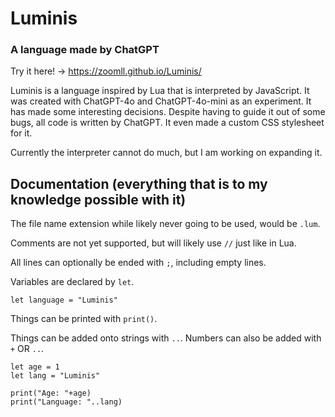 # Luminis

### A language made by ChatGPT

Try it here! → https://zoomll.github.io/Luminis/

Luminis is a language inspired by Lua that is interpreted by JavaScript. It was created with ChatGPT-4o and ChatGPT-4o-mini as an experiment. It has made some interesting decisions. Despite having to guide it out of some bugs, all code is written by ChatGPT. It even made a custom CSS stylesheet for it.

Currently the interpreter cannot do much, but I am working on expanding it.

## Documentation (everything that is to my knowledge possible with it)

The file name extension while likely never going to be used, would be ``.lum``.

Comments are not yet supported, but will likely use ``//`` just like in Lua.

All lines can optionally be ended with ``;``, including empty lines.

Variables are declared by ``let``.
```
let language = "Luminis"
```

Things can be printed with ``print()``.

Things can be added onto strings with ``..``. Numbers can also be added with ``+`` OR ``..``.
```
let age = 1
let lang = "Luminis"

print("Age: "+age)
print("Language: "..lang)
```
